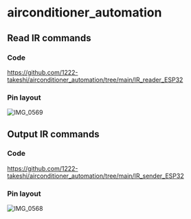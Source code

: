 # airconditioner_automation
## Read IR commands
### Code
https://github.com/1222-takeshi/airconditioner_automation/tree/main/IR_reader_ESP32
### Pin layout
![IMG_0569](https://user-images.githubusercontent.com/57553950/183285682-a8c3cc8a-0583-479f-ab7f-b6e2e8734e61.jpg)

## Output IR commands
### Code
https://github.com/1222-takeshi/airconditioner_automation/tree/main/IR_sender_ESP32
### Pin layout
![IMG_0568](https://user-images.githubusercontent.com/57553950/183285688-f00d3104-f5e5-4871-9173-56f10057f31d.jpg)
